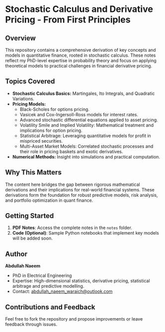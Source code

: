 # Stochastic Calculus and Derivative Pricing - From First Principles

## Overview
This repository contains a comprehensive derivation of key concepts and models in quantitative finance, rooted in stochastic calculus. These notes reflect my PhD-level expertise in probability theory and focus on applying theoretical models to practical challenges in financial derivative pricing.

## Topics Covered
- **Stochastic Calculus Basics:** Martingales, Ito Integrals, and Quadratic Variations.
- **Pricing Models:**
  - Black-Scholes for options pricing.
  - Vasicek and Cox-Ingersoll-Ross models for interest rates.
  - Advanced stochastic differential equations applied to asset pricing.
  - Volatility Smile and Implied Volatility: Mathematical treatment and implications for option pricing.
  - Statistical Arbitrage: Leveraging quantitative models for profit in mispriced securities.
  - Multi-Asset Market Models: Correlated stochastic processes and their role in pricing baskets and exotic derivatives.
- **Numerical Methods:** Insight into simulations and practical computation.

## Why This Matters
The content here bridges the gap between rigorous mathematical derivations and their implications for real-world financial systems. These derivations form the foundation for robust predictive models, risk analysis, and portfolio optimization in quant finance.

## Getting Started
1. **PDF Notes**: Access the complete notes in the `notes` folder.
2. **Code (Optional)**: Sample Python notebooks that implement key models will be added soon.

## Author
**Abdullah Naeem**
- PhD in Electrical Engineering
- Expertise: High-dimensional statistics, derivative pricing, statistical arbitrage and predictive modelling.
- Contact: abdullah_naeem_waraich@outlook.com

## Contributions and Feedback
Feel free to fork the repository and propose improvements or leave feedback through issues.
